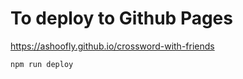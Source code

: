 # To deploy to Github Pages

https://ashoofly.github.io/crossword-with-friends

```
npm run deploy
```
